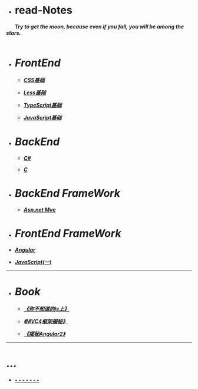* # read-Notes 

***&nbsp;&nbsp;&nbsp;&nbsp;&nbsp;&nbsp;&nbsp;Try to get the moon, because even if you fall, you will be among the stars. </br>
 &nbsp;&nbsp;&nbsp;&nbsp;&nbsp;&nbsp;&nbsp;***

- # ***FrontEnd***

  - ***[CSS基础](./vedio/css.md)***
  
  - ***[Less基础](./vedio/less.md)***
  
  - ***[TypeScript基础](./vedio/typescript.md)***
  
  - ***[JavaScript基础](./vedio/JavaScript.md)***
  
- # ***BackEnd***

  - ***[C#](./vedio/.Net.md)***


  - ***[C](./vedio/.md)***


- # ***BackEnd FrameWork***

  - ***[Asp.net Mvc](./vedio/.mvc.md)***



 - # ***FrontEnd FrameWork***
  - ***[Angular](./vedio/Angular.md)***
  
  - ***[JavaScript(一)](./vedio/JavaScript1.md)***
  
---

- # ***Book***
  - ***[《你不知道的js上》](./book/你不知道的JS上.md)***
  
  - ***[《MVC4框架揭秘》](./book/mvc4.md)***
  
  - ***[《揭秘Angular2》](./book/angular2.md)***
---

# ...

*  ***[- - - - - - -](./work/_question.md)***
